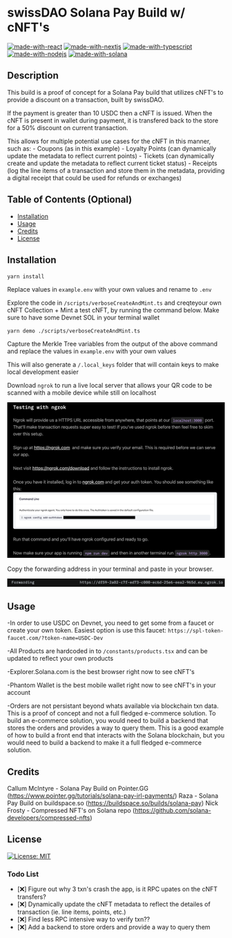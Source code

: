 # swissDAO Solana Pay Build w/ cNFT's
[![made-with-react](https://img.shields.io/badge/Made%20with-React-1f425f.svg)](https://reactjs.org/)
[![made-with-nextjs](https://img.shields.io/badge/Made%20with-Next.js-1f425f.svg)](https://nextjs.org/)
[![made-with-typescript](https://img.shields.io/badge/Made%20with-Typescript-1f425f.svg)](https://www.typescriptlang.org/)
[![made-with-nodejs](https://img.shields.io/badge/Made%20with-Node.js-1f425f.svg)](https://nodejs.org/en/)
[![made-with-solana](https://img.shields.io/badge/Made%20with-Solana-1f425f.svg)](https://solana.com/)

## Description

This build is a proof of concept for a Solana Pay build that utilizes cNFT's to provide a discount on a transaction, built by swissDAO.

If the payment is greater than 10 USDC then a cNFT is issued. When the cNFT is present in wallet during payment, it is transfered back to the store for a 50% discount on current transaction.

This allows for multiple potential use cases for the cNFT in this manner, such as:
    - Coupons (as in this example)
    - Loyalty Points (can dynamically update the metadata to reflect current points)
    - Tickets (can dynamically create and update the metadata to reflect current ticket status)
    - Receipts (log the line items of a transaction and store them in the metadata, providing a digital receipt that could be used for refunds or exchanges)

## Table of Contents (Optional)

- [Installation](#installation)
- [Usage](#usage)
- [Credits](#credits)
- [License](#license)

## Installation

```
yarn install
```

Replace values in `example.env` with your own values and rename to `.env`

Explore the code in `/scripts/verboseCreateAndMint.ts` and creqteyour own cNFT Collection + Mint a test cNFT, by running the command below. Make sure to have some Devnet SOL in your terminal wallet

```
yarn demo ./scripts/verboseCreateAndMint.ts
```

Capture the Merkle Tree variables from the output of the above command and replace the values in `example.env` with your own values

This will also generate a `/.local_keys` folder that will contain keys to make local development easier

Download `ngrok` to run a live local server that allows your QR code to be scanned with a mobile device while still on localhost

<!-- insert image  -->
![ngrok](/public/walkthru/ngrok.png)

Copy the forwarding address in your terminal and paste in your browser.

![ngrok](/public/walkthru/ngrok_fwd.png)

## Usage

-In order to use USDC on Devnet, you need to get some from a faucet or create your own token. Easiest option is use this faucet:
`https://spl-token-faucet.com/?token-name=USDC-Dev`

-All Products are hardcoded in to  `/constants/products.tsx` and can be updated to reflect your own products

-Explorer.Solana.com is the best browser right now to see cNFT's

-Phantom Wallet is the best mobile wallet right now to see cNFT's in your account

-Orders are not persistant beyond whats available via blockchain txn data. This is a proof of concept and not a full fledged e-commerce solution. To build an e-commerce solution, you would need to build a backend that stores the orders and provides a way to query them. This is a good example of how to build a front end that interacts with the Solana blockchain, but you would need to build a backend to make it a full fledged e-commerce solution.

## Credits

Callum McIntyre - Solana Pay Build on Pointer.GG (https://www.pointer.gg/tutorials/solana-pay-irl-payments/)
Raza - Solana Pay Build on buildspace.so (https://buildspace.so/builds/solana-pay)
Nick Frosty - Compressed NFT's on Solana repo (https://github.com/solana-developers/compressed-nfts)

## License
[![License: MIT](https://img.shields.io/badge/License-MIT-yellow.svg)](https://opensource.org/licenses/MIT)


### Todo List
- [❌] Figure out why 3 txn's crash the app, is it RPC upates on the cNFT transfers?
- [❌] Dynamically update the cNFT metadata to reflect the detailes of transaction (ie. line items, points, etc.)
- [❌] Find less RPC intensive way to verify txn??
- [❌] Add a backend to store orders and provide a way to query them